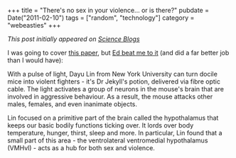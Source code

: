 +++
title = "There's no sex in your violence... or is there?"
pubdate = Date("2011-02-10")
tags = ["random", "technology"]
category = "webeasties"
+++

_This post initially appeared on [Science Blogs](http://scienceblogs.com/webeasties)_

I was going to cover [this paper](http://www.nature.com/nature/journal/v470/n7333/abstract/nature09736.html), but [Ed beat me to it](http://blogs.discovermagazine.com/notrocketscience/2011/02/09/shedding-light-on-sex-and-violence-in-the-brain/) (and did a far better job than I would have):

With a pulse of light, Dayu Lin from New York University can turn docile mice into violent fighters - it's Dr Jekyll's potion, delivered via fibre optic cable. The light activates a group of neurons in the mouse's brain that are involved in aggressive behaviour. As a result, the mouse attacks other males, females, and even inanimate objects.

Lin focused on a primitive part of the brain called the hypothalamus that keeps our basic bodily functions ticking over. It lords over body temperature, hunger, thirst, sleep and more. In particular, Lin found that a small part of this area - the ventrolateral ventromedial hypothalamus (VMHvl) - acts as a hub for both sex and violence.

